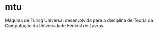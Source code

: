 # mtu
Máquina de Turing Universal desenvolvida para a disciplina de Teoria da Computação da Universidade Federal de Lavras
